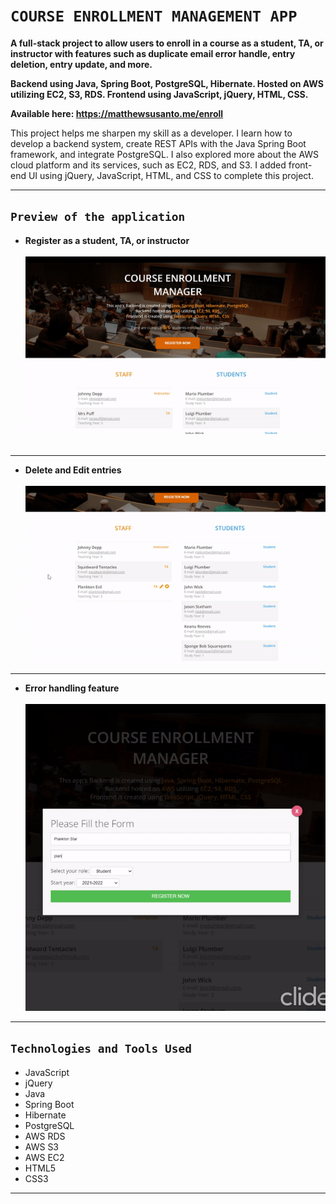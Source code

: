 # ``COURSE ENROLLMENT MANAGEMENT APP``
**A full-stack project to allow users to enroll in a course as a student, TA, or instructor with features such as duplicate email error handle, entry deletion, entry update, and more.**

**Backend using Java, Spring Boot, PostgreSQL, Hibernate. Hosted on AWS utilizing EC2, S3, RDS. Frontend using JavaScript, jQuery, HTML, CSS.**

**Available here: https://matthewsusanto.me/enroll**

This project helps me sharpen my skill as a developer. I learn how to develop a backend system, create REST APIs with the Java Spring Boot framework, and integrate PostgreSQL. I also explored more about the AWS cloud platform and its services, such as EC2, RDS, and S3. I added front-end UI using jQuery, JavaScript, HTML, and CSS to complete this project.
___
## ``Preview of the application``
- **Register as a student, TA, or instructor**  <br />  <br />
![](https://raw.githubusercontent.com/MatthewSusanto/Course-Enrollment-Management/main/create.gif)  <br />  <br />
___
- **Delete and Edit entries**  <br />  <br />
![](https://raw.githubusercontent.com/MatthewSusanto/Course-Enrollment-Management/main/editdelete.gif)
___
- **Error handling feature**  <br />  <br />
![](https://raw.githubusercontent.com/MatthewSusanto/Course-Enrollment-Management/main/errorhandle.gif)
___
## ``Technologies and Tools Used``
- JavaScript
- jQuery
- Java
- Spring Boot
- Hibernate
- PostgreSQL
- AWS RDS
- AWS S3
- AWS EC2
- HTML5
- CSS3
___


